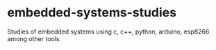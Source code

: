 # embedded-systems-studies
Studies of embedded systems using c, c++, python, arduino, esp8266 among other tools.
